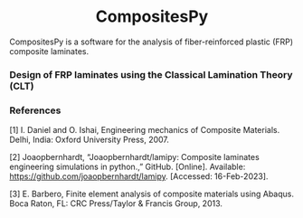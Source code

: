 <h1 align="center">CompositesPy</h1>

CompositesPy is a software for the analysis of fiber-reinforced plastic (FRP) composite laminates.   

### Design of FRP laminates using the Classical Lamination Theory (CLT)

### References

[1]	I. Daniel and O. Ishai, Engineering mechanics of Composite Materials. Delhi, India: Oxford University Press, 2007.

[2] Joaopbernhardt, “Joaopbernhardt/lamipy: Composite laminates engineering simulations in python.,” GitHub. [Online]. Available: https://github.com/joaopbernhardt/lamipy. [Accessed: 16-Feb-2023]. 

[3] E. Barbero, Finite element analysis of composite materials using Abaqus. Boca Raton, FL: CRC Press/Taylor &amp; Francis Group, 2013. 
